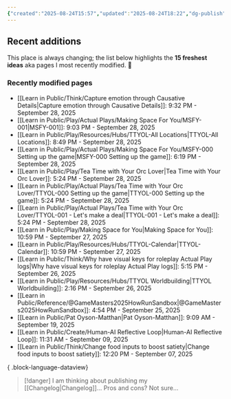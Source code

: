 ```yaml
---
{"created":"2025-08-24T15:57","updated":"2025-08-24T18:22","dg-publish":true,"noteIcon":"signpost","dg-path":"Recent Plantings.md","permalink":"/recent-plantings/","dgPassFrontmatter":true}
---
```


## Recent additions 

This place is always changing; the list below highlights the **15 freshest ideas** aka pages I most recently modified. 🍃

### Recently modified pages
- [[Learn in Public/Think/Capture emotion through Causative Details\|Capture emotion through Causative Details]]: 9:32 PM - September 28, 2025
- [[Learn in Public/Play/Actual Plays/Making Space For You/MSFY-001\|MSFY-001]]: 9:03 PM - September 28, 2025
- [[Learn in Public/Play/Resources/Hubs/TTYOL-All Locations\|TTYOL-All Locations]]: 8:49 PM - September 28, 2025
- [[Learn in Public/Play/Actual Plays/Making Space For You/MSFY-000 Setting up the game\|MSFY-000 Setting up the game]]: 6:19 PM - September 28, 2025
- [[Learn in Public/Play/Tea Time with Your Orc Lover\|Tea Time with Your Orc Lover]]: 5:24 PM - September 28, 2025
- [[Learn in Public/Play/Actual Plays/Tea Time with Your Orc Lover/TTYOL-000 Setting up the game\|TTYOL-000 Setting up the game]]: 5:24 PM - September 28, 2025
- [[Learn in Public/Play/Actual Plays/Tea Time with Your Orc Lover/TTYOL-001 - Let's make a deal\|TTYOL-001 - Let's make a deal]]: 5:24 PM - September 28, 2025
- [[Learn in Public/Play/Making Space for You\|Making Space for You]]: 10:59 PM - September 27, 2025
- [[Learn in Public/Play/Resources/Hubs/TTYOL-Calendar\|TTYOL-Calendar]]: 10:59 PM - September 27, 2025
- [[Learn in Public/Think/Why have visual keys for roleplay Actual Play logs\|Why have visual keys for roleplay Actual Play logs]]: 5:15 PM - September 26, 2025
- [[Learn in Public/Play/Resources/Hubs/TTYOL Worldbuilding\|TTYOL Worldbuilding]]: 2:16 PM - September 26, 2025
- [[Learn in Public/Reference/@GameMasters2025HowRunSandbox\|@GameMasters2025HowRunSandbox]]: 4:54 PM - September 25, 2025
- [[Learn in Public/Pat Oyson-Matthan\|Pat Oyson-Matthan]]: 9:09 AM - September 19, 2025
- [[Learn in Public/Create/Human-AI Reflective Loop\|Human-AI Reflective Loop]]: 11:31 AM - September 09, 2025
- [[Learn in Public/Think/Change food inputs to boost satiety\|Change food inputs to boost satiety]]: 12:20 PM - September 07, 2025

{ .block-language-dataview}

> [!danger] I am thinking about publishing my [[Changelog\|Changelog]]... 
> Pros and cons? Not sure...

